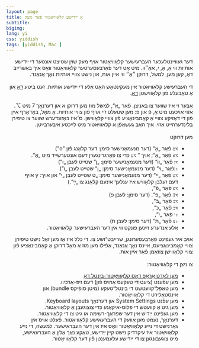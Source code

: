 ```yaml
---
layout: page
title: אַ ייִדישע קלאַוויאַטור פֿאַר מעק
subtitle:
bigimg:
lang: yi
css: yiddish
tags: [yiddish, Mac ]
---
```


<div dir="rtl">
דער געװײנטלעכער העברעיִשער קלאַװיאַטור אױף מעק שױן שטיצט אונטער די ייִדישע אותיות װי אַ, אָ, יִ, אאַ״װ. מיט אָט דער  פֿאַרבעסערטער קלאַוויאַטור װאָס איך באַשרײַב דאָ,  קען מען, למשל, דרוקן ״אַ״ ווי איין אות, און נישט צװײ אותיות נאָך אַנאַנד.
</div>


<!--end.excerpt-->

<div dir="rtl">  <br>
די העברעיִשע קלאַוויאַטור אין מעקינטאָש האָט  אַלע די ייִדישע אותיות. זעט ביטע 
<a href="/yiddish/mac-nikud/">דאָ</a>
און אַ טאַבעלע פֿון
קלאַווישטן
<a href="/yiddish/mac-nikud-table.html">דאָ</a>.
<br><br>אָבער זי איז שווער צו באַניצן. פֿאַר „אַ“, למשל
 מוז מען דרוקן א און דערנאָך
7
מיט
⌥.
אזוי אויכעט מיט אָ, פֿ און פּ:
מען שטעלט זיי אויף פֿון צוויי  אותיות. אַ מאָל, באַדאַרף איין פֿון די דאָזיקע צווײ אַ קאָמבינאַציע פֿון צווײ קלאַווישן.  ס׳איז באַזונדערש שווער צו טיפּירן בלינדערהײט אַזוי.
איך האָב געשאַפֿן אַ קלאַוויאַטור מיט לײַכטע איבערבײַטן.
  <br>
<br>מען דרוקט
<ul>

<li>
<code>⌥ם</code> פֿאַר „אָ“ (דער מנעמאָנישער סימן:  דער קלאַנג פֿון "o")
</li>
<li>
<code>⌥א</code>
פֿאַר „אַ“; אױך “
<code>⌥ע</code>
כּדי צו פֿאַרגרינגערן דעם אונטערשײד מיט „אָ“.
</li>
<li>
<code>⌥ן</code> פֿאַר „װ“ (דער מנעמאָנישער סימן: „ן“ שטײט לעבן „ו“)
</li>
<li>
<code>⇧ן</code>פֿאַר „ױ“ (דער מנעמאָנישער סימן: „ן“ שטײט לעבן „ו“)
</li>
<li>
<code>⌥ט</code> 
 פֿאַר „ײ“
(דער מנעמאָנישער סימן: „ט שטײט לעבן „י“  און אויך: y  אויף דעם זעלבן קלאַוויש איז ענלעך אינעם קלאַנג צו „ײַ“.)
</li>
<li>
<code>⌥פ</code>
פֿאַר „פֿ“,</li>
<li>
<code>⌥[</code> פֿאַר „פּ“. (דער סימן: לעבן פ)
</li>
<li>
<code>⌥ב</code>
פֿאַר „בֿ“,</li>
<li>
<code>⌥כ</code>
פֿאַר „כּ“,</li>
<li>
<code>⇧י</code>
פֿאַר „יִ“,
</li>
<li>
<code>⇧צ</code>
פֿאַר „תּ“ (דער סימן: לעבן ת)
</li>
<li>
 אַלע אַנדערע זײַנען  פּונקט ווי אין דער העברעיִשער קלאַוויאַטור.
  </li>
  </ul>
אויב איר געפֿינט פֿאַרבעסערונגן,  שרײַבט־זשע צו.  די כּלל איז אַז מען זאָל נישט  טיפּירן צווײ קאָמבינאַציעס, אײנס נאָך אַנאַנד, אַפֿילו מען מוז אַ מאָל  דרוקן  אַ קאָמבינאַציע פֿון צווײ קלאַווישן צוזאַמן פֿאַר אײן אות.
<br>

<br>
  צו ניצן די קלאַװיאַטור:
<ul>
 <li>
<a href="/content/HebrewYiddish.bundle.zip">מען לאָדט אַראָפּ דאָס קלאַוויאַטור-בינטל  דאָ</a>
</li>
<li>
מען עפֿענט (ציִעט די טעקעס אַרויס פֿון) דעם זיפּ-אַרכיוו.
</li>
  <li>מען טאָפּל־קװעטשט די בינטל־טעקע
(מיטן סופֿיקס bundle) און אינסטאַלירט די קלאַװיאַטור. 
</li><li>
מען עפֿנט System Settings און דערנאָך Keyboard layouts.
</li><li>
מען גיט אַ קװעטש די פּלוס-איקאָנע כּדי צוצוגעבן אַ קלאַוויאַטור.
</li><li>
מען געפֿינט ײִדיש אין דער שפּראַך-רשימה או גיט צו די קלאַוויאַטור.
</li><li>
דערנאָך, נעמט מען אַוועק די העברעאישע קלאַוויאַטור.  פֿעלט אויס אין גאַרנישט די נײַע קלאַוויאַטור װאָס איז אין דער העבראישער. למעשׂה, די נײַע קלאַוויאַטור איז עיקרדיק נישט קײן ײִדישע, טאַקע נאַך אַלץ  אַ העברעאישע, מיט צוגעבונגען צו די ייִדישע עלעמענטן פֿון דער קלאַװיאַטור.
</li>
</ul>
</div>
